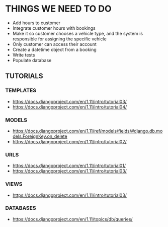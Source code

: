 # THINGS WE NEED TO DO
- Add hours to customer
- Integrate customer hours with bookings
- Make it so customer chooses a vehicle type, and the system is responsible for assigning the specific vehicle
- Only customer can access their account
- Create a datetime object from a booking
- Write tests
- Populate database

## TUTORIALS
### TEMPLATES
- https://docs.djangoproject.com/en/1.11/intro/tutorial03/
- https://docs.djangoproject.com/en/1.11/intro/tutorial04/

### MODELS
- https://docs.djangoproject.com/en/1.11/ref/models/fields/#django.db.models.ForeignKey.on_delete
- https://docs.djangoproject.com/en/1.11/intro/tutorial02/

### URLS
- https://docs.djangoproject.com/en/1.11/intro/tutorial01/
- https://docs.djangoproject.com/en/1.11/intro/tutorial03/

### VIEWS
- https://docs.djangoproject.com/en/1.11/intro/tutorial03/
### DATABASES
- https://docs.djangoproject.com/en/1.11/topics/db/queries/
